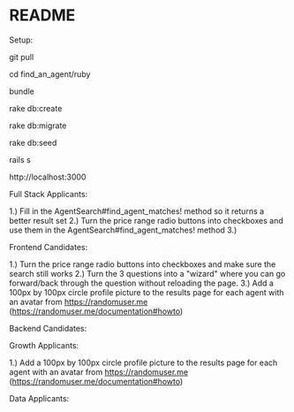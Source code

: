 # README

Setup:

git pull

cd find_an_agent/ruby

bundle

rake db:create

rake db:migrate

rake db:seed

rails s

http://localhost:3000


Full Stack Applicants:

  1.) Fill in the AgentSearch#find_agent_matches! method so it returns a better result set
  2.) Turn the price range radio buttons into checkboxes and use them in the AgentSearch#find_agent_matches! method
  3.) 

Frontend Candidates:

  1.) Turn the price range radio buttons into checkboxes and make sure the search still works
  2.) Turn the 3 questions into a "wizard" where you can go forward/back through the question without reloading the page.
  3.) Add a 100px by 100px circle profile picture to the results page for each agent with an avatar from https://randomuser.me (https://randomuser.me/documentation#howto)

Backend Candidates:

Growth Applicants:

  1.) Add a 100px by 100px circle profile picture to the results page for each agent with an avatar from https://randomuser.me (https://randomuser.me/documentation#howto)

Data Applicants: